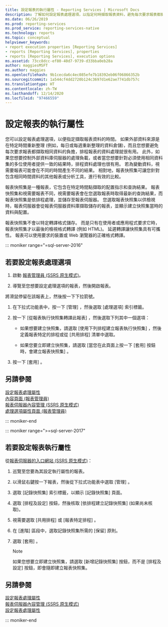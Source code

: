 ```yaml
---
title: 設定報表的執行屬性 - Reporting Services | Microsoft Docs
description: 了解如何設定報表處理選項，以指定何時擷取報表資料，避免每次要求報表都擷取相同資料的負擔。
ms.date: 06/26/2019
ms.prod: reporting-services
ms.prod_service: reporting-services-native
ms.technology: reports
ms.topic: conceptual
helpviewer_keywords:
- report execution properties [Reporting Services]
- reports [Reporting Services], properties
- reports [Reporting Services], execution options
ms.assetid: 73cc8dcc-ef80-40d7-9739-d33bba0eb28a
author: maggiesMSFT
ms.author: maggies
ms.openlocfilehash: 9b1cecda6c4ec085efe7b18392eb06f06866352b
ms.sourcegitcommit: 1a544cf4dd2720b124c3697d1e62ae7741db757c
ms.translationtype: HT
ms.contentlocale: zh-TW
ms.lasthandoff: 12/14/2020
ms.locfileid: "97466559"
---
```

# <a name="configure-execution-properties-for-a-report"></a>設定報表的執行屬性
  您可以設定報表處理選項，以便指定擷取報表資料的時間。 如果外部資料來源是在特定時間重新整理 (例如，每日或每週重新整理的資料倉儲)，而且您想要避免每次要求報表都擷取相同資料的負擔，排程報表的資料處理就很有用。 此外，如果您想要控制外部資料庫伺服器的處理負載，或者當您想要針對必須使用相同資料集的多位使用者提供一致的結果時，排程資料處理也很有用。 若為變動資料，視需要報表可能會在不同的時間產生不同的結果。 相對地，報表快照集可讓您針對包含相同時間資料的其他報表或分析工具，進行有效的比較。  
  
 報表快照集是一種報表，它包含在特定時間點擷取的配置指示和查詢結果。 報表快照集和視需要報表不同，視需要報表會在您選取報表時取得最新的查詢結果，而報表快照集是依排程處理，並儲存至報表伺服器。 您選取報表快照集以供檢視時，報表伺服器會從報表伺服器資料庫擷取儲存的報表，並顯示建立快照集當時的資料與配置。  
  
 報表快照集不會以特定轉譯格式儲存。 而是只有在使用者或應用程式要求它時，報表快照集才以最後的檢視格式轉譯 (例如 HTML)。 延遲轉譯讓快照集具有可攜性。 報表可以使用要求的裝置或 Web 瀏覽器的正確格式轉譯。  

::: moniker range="=sql-server-2016"
  
## <a name="to-configure-report-processing-options"></a>若要設定報表處理選項  
  
1.  啟動 [報表管理員 &#40;SSRS 原生模式&#41;](../web-portal-ssrs-native-mode.md)。  
  
2.  導覽至您想要設定處理選項的報表，然後開啟報表。  
  
 將滑鼠停留在該報表上，然後按一下下拉箭號。  
  
1.  在下拉式功能表中，按一下 [管理]  ，然後選取 [處理選項]  索引標籤。  
  
2.  按一下 [從報表執行快照集轉譯此報表]  ，然後選取下列其中一個選項：  
  
    -   如果想要建立快照集，請選取 [使用下列排程建立報表執行快照集]  ，然後定義報表特定的排程或從 [共用排程]  清單中選取。  
  
    -   如果您要立即建立快照集，請選取 [當您在此頁面上按一下 [套用] 按鈕時，會建立報表快照集]  。  
  
3.  按一下 [套用]  。  
  
## <a name="see-also"></a>另請參閱  
 [設定報表處理屬性](../../reporting-services/report-server/set-report-processing-properties.md)   
 [內容頁面 &#40;報表管理員&#41;](/previous-versions/sql/sql-server-2016/ms186470(v=sql.130))   
 [報表伺服器內容管理 &#40;SSRS 原生模式&#41;](../../reporting-services/report-server/report-server-content-management-ssrs-native-mode.md)   
 [處理選項屬性頁面 &#40;報表管理員&#41;](/previous-versions/sql/sql-server-2016/ms178821(v=sql.130))  
  
::: moniker-end

::: moniker range=">=sql-server-2017"
  
## <a name="to-configure-report-execution-properties"></a>若要設定報表執行屬性  
  
從[報表伺服器的入口網站 (SSRS 原生模式)](../../reporting-services/web-portal-ssrs-native-mode.md)：  
  
1. 巡覽至您要為其設定執行屬性的報表。  
  
2. 以滑鼠右鍵按一下報表，然後從下拉式功能表中選取 [管理]  。

3. 選取 [記錄快照集]  索引標籤，以顯示 [記錄快照集]  頁面。  
  
4. 選取 [排程及設定]  按鈕，然後核取 [依排程建立記錄快照集]  (如果尚未核取)。
  
5. 視需要選取 [共用排程]  或 [報表特定排程]  。  
  
6. 在 [進階]  區段中，選取記錄快照集所需的 [保留]  原則。  
  
7. 選取 [套用]  。  
  
   >[!NOTE]
   >如果您想要立即建立快照集，請選取 [新增記錄快照集]  按鈕，而不是 [排程及設定]  按鈕，即會隨即建立報表快照集。  
  
## <a name="see-also"></a>另請參閱  
 [設定報表處理屬性](../../reporting-services/report-server/set-report-processing-properties.md)   
 [報表伺服器內容管理 (SSRS 原生模式)](../../reporting-services/report-server/report-server-content-management-ssrs-native-mode.md)   
 [設定報表處理屬性](../../reporting-services/report-server/set-report-processing-properties.md)   

::: moniker-end